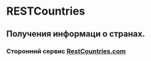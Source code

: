 # RESTCountries 
## Получения информаци о странах.
### Сторонний сервис [RestCountries.com](https://restcountries.com/)

